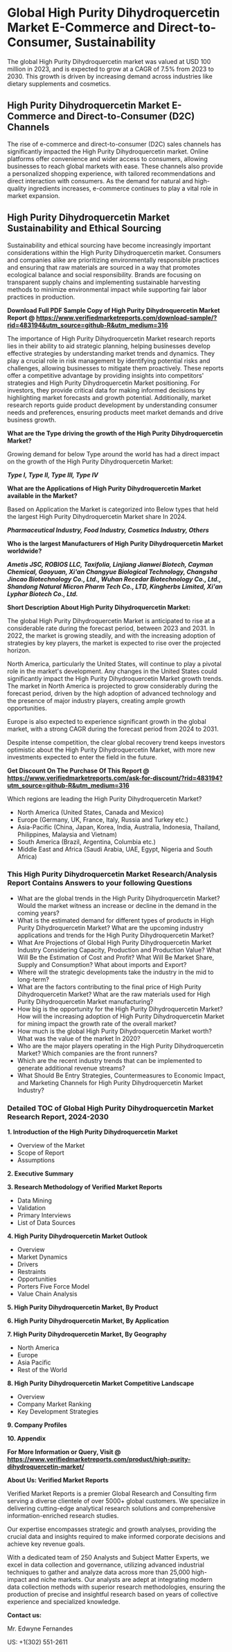 <h1>Global High Purity Dihydroquercetin Market E-Commerce and Direct-to-Consumer, Sustainability</h1><p class=""><p>The global High Purity Dihydroquercetin market was valued at USD 100 million in 2023, and is expected to grow at a CAGR of 7.5% from 2023 to 2030. This growth is driven by increasing demand across industries like dietary supplements and cosmetics.</p><h2>High Purity Dihydroquercetin Market E-Commerce and Direct-to-Consumer (D2C) Channels</h2><p>The rise of e-commerce and direct-to-consumer (D2C) sales channels has significantly impacted the High Purity Dihydroquercetin market. Online platforms offer convenience and wider access to consumers, allowing businesses to reach global markets with ease. These channels also provide a personalized shopping experience, with tailored recommendations and direct interaction with consumers. As the demand for natural and high-quality ingredients increases, e-commerce continues to play a vital role in market expansion.</p><h2>High Purity Dihydroquercetin Market Sustainability and Ethical Sourcing</h2><p>Sustainability and ethical sourcing have become increasingly important considerations within the High Purity Dihydroquercetin market. Consumers and companies alike are prioritizing environmentally responsible practices and ensuring that raw materials are sourced in a way that promotes ecological balance and social responsibility. Brands are focusing on transparent supply chains and implementing sustainable harvesting methods to minimize environmental impact while supporting fair labor practices in production.</p></p><p class=""><strong>Download Full PDF Sample Copy of High Purity Dihydroquercetin Market Report @ <a href="https://www.verifiedmarketreports.com/download-sample/?rid=483194&utm_source=github-R&utm_medium=316" target="_blank">https://www.verifiedmarketreports.com/download-sample/?rid=483194&utm_source=github-R&utm_medium=316</a></strong></p><p>The importance of&nbsp;High Purity Dihydroquercetin Market research reports lies in their ability to aid strategic planning, helping businesses develop effective strategies by understanding market trends and dynamics. They play a crucial role in risk management by identifying potential risks and challenges, allowing businesses to mitigate them proactively. These reports offer a competitive advantage by providing insights into competitors' strategies and High Purity Dihydroquercetin Market positioning. For investors, they provide critical data for making informed decisions by highlighting market forecasts and growth potential. Additionally, market research reports guide product development by understanding consumer needs and preferences, ensuring products meet market demands and drive business growth.</p><p><strong>What are the&nbsp;Type driving the growth of the High Purity Dihydroquercetin Market?</strong></p><p id="" class="">Growing demand for below Type around the world has had a direct impact on the growth of the High Purity Dihydroquercetin Market:</p><p class=""><em><strong>Type I, Type II, Type III, Type IV</strong></em></p><p class=""><strong>What are the&nbsp;Applications&nbsp;of High Purity Dihydroquercetin Market available in the Market?</strong></p><p id="" class="">Based on Application the Market is categorized into Below types that held the largest High Purity Dihydroquercetin Market share In 2024.</p><p class=""><em><strong>Pharmaceutical Industry, Food Industry, Cosmetics Industry, Others</strong></em></p><p class=""><strong>Who is the largest Manufacturers of High Purity Dihydroquercetin Market worldwide?</strong></p><p><em><strong>Ametis JSC, ROBIOS LLC, Taxifolia, Linjiang Jianwei Biotech, Cayman Chemical, Gaoyuan, Xi'an Changyue Biological Technology, Changsha Jincao Biotechnology Co., Ltd., Wuhan Recedar Biotechnology Co., Ltd., Shandong Natural Micron Pharm Tech Co., LTD, Kingherbs Limited, Xi'an Lyphar Biotech Co., Ltd.</strong></em></p><p id="" class=""><strong>Short Description About High Purity Dihydroquercetin Market:</strong></p><p>The global High Purity Dihydroquercetin Market is anticipated to rise at a considerable rate during the forecast period, between 2023 and 2031. In 2022, the market is growing steadily, and with the increasing adoption of strategies by key players, the market is expected to rise over the projected horizon.</p><p>North America, particularly the United States, will continue to play a pivotal role in the market's development. Any changes in the United States could significantly impact the High Purity Dihydroquercetin Market growth trends. The market in North America is projected to grow considerably during the forecast period, driven by the high adoption of advanced technology and the presence of major industry players, creating ample growth opportunities.</p><p>Europe is also expected to experience significant growth in the global market, with a strong CAGR during the forecast period from 2024 to 2031.</p><p>Despite intense competition, the clear global recovery trend keeps investors optimistic about the High Purity Dihydroquercetin Market, with more new investments expected to enter the field in the future.</p><p id="" class=""><strong>Get Discount On The Purchase Of This Report @ <a href="https://www.verifiedmarketreports.com/ask-for-discount/?rid=483194?utm_source=github-R&utm_medium=316" target="_blank">https://www.verifiedmarketreports.com/ask-for-discount/?rid=483194?utm_source=github-R&utm_medium=316</a></strong></p><p class="">Which regions are leading the High Purity Dihydroquercetin Market?</p><ul><li>North America (United States, Canada and Mexico)</li><li>Europe (Germany, UK, France, Italy, Russia and Turkey etc.)</li><li>Asia-Pacific (China, Japan, Korea, India, Australia, Indonesia, Thailand, Philippines, Malaysia and Vietnam)</li><li>South America (Brazil, Argentina, Columbia etc.)</li><li>Middle East and Africa (Saudi Arabia, UAE, Egypt, Nigeria and South Africa)</li></ul><h3 id="" class="">This High Purity Dihydroquercetin Market Research/Analysis Report Contains Answers to your following Questions</h3><ul><li>What are the global trends in the High Purity Dihydroquercetin Market? Would the market witness an increase or decline in the demand in the coming years?</li><li>What is the estimated demand for different types of products in High Purity Dihydroquercetin Market? What are the upcoming industry applications and trends for the High Purity Dihydroquercetin Market?</li><li>What Are Projections of Global High Purity Dihydroquercetin Market Industry Considering Capacity, Production and Production Value? What Will Be the Estimation of Cost and Profit? What Will Be Market Share, Supply and Consumption? What about imports and Export?</li><li>Where will the strategic developments take the industry in the mid to long-term?</li><li>What are the factors contributing to the final price of High Purity Dihydroquercetin Market? What are the raw materials used for High Purity Dihydroquercetin Market manufacturing?</li><li>How big is the opportunity for the High Purity Dihydroquercetin Market? How will the increasing adoption of High Purity Dihydroquercetin Market for mining impact the growth rate of the overall market?</li><li>How much is the global High Purity Dihydroquercetin Market worth? What was the value of the market In 2020?</li><li>Who are the major players operating in the High Purity Dihydroquercetin Market? Which companies are the front runners?</li><li>Which are the recent industry trends that can be implemented to generate additional revenue streams?</li><li>What Should Be Entry Strategies, Countermeasures to Economic Impact, and Marketing Channels for High Purity Dihydroquercetin Market Industry?</li></ul><h3 id="" class="">Detailed TOC of Global High Purity Dihydroquercetin Market Research Report, 2024-2030</h3><p id="" class=""><strong>1. Introduction of the High Purity Dihydroquercetin Market</strong></p><ul><li>Overview of the Market</li><li>Scope of Report</li><li>Assumptions</li></ul><p id="" class=""><strong>2. Executive Summary</strong></p><p id="" class=""><strong>3. Research Methodology of Verified Market Reports</strong></p><ul><li>Data Mining</li><li>Validation</li><li>Primary Interviews</li><li>List of Data Sources</li></ul><p id="" class=""><strong>4. High Purity Dihydroquercetin Market Outlook</strong></p><ul><li>Overview</li><li>Market Dynamics</li><li>Drivers</li><li>Restraints</li><li>Opportunities</li><li>Porters Five Force Model</li><li>Value Chain Analysis</li></ul><p id="" class=""><strong>5. High Purity Dihydroquercetin Market, By Product</strong></p><p id="" class=""><strong>6. High Purity Dihydroquercetin Market, By Application</strong></p><p id="" class=""><strong>7. High Purity Dihydroquercetin Market, By Geography</strong></p><ul><li>North America</li><li>Europe</li><li>Asia Pacific</li><li>Rest of the World</li></ul><p id="" class=""><strong>8. High Purity Dihydroquercetin Market Competitive Landscape</strong></p><ul><li>Overview</li><li>Company Market Ranking</li><li>Key Development Strategies</li></ul><p id="" class=""><strong>9. Company Profiles</strong></p><p id="" class=""><strong>10. Appendix</strong></p><p id="" class=""><strong>For More Information or Query, Visit @ <a href="https://www.verifiedmarketreports.com/product/high-purity-dihydroquercetin-market/" target="_blank">https://www.verifiedmarketreports.com/product/high-purity-dihydroquercetin-market/</a></strong></p><p id="" class=""><strong>About Us: Verified Market Reports</strong></p><p id="" class="">Verified Market Reports is a premier Global Research and Consulting firm serving a diverse clientele of over 5000+ global customers. We specialize in delivering cutting-edge analytical research solutions and comprehensive information-enriched research studies.</p><p id="" class="">Our expertise encompasses strategic and growth analyses, providing the crucial data and insights required to make informed corporate decisions and achieve key revenue goals.</p><p id="" class="">With a dedicated team of 250 Analysts and Subject Matter Experts, we excel in data collection and governance, utilizing advanced industrial techniques to gather and analyze data across more than 25,000 high-impact and niche markets. Our analysts are adept at integrating modern data collection methods with superior research methodologies, ensuring the production of precise and insightful research based on years of collective experience and specialized knowledge.</p><p id="" class=""><strong>Contact us:</strong></p><p id="" class="">Mr. Edwyne Fernandes</p><p id="" class="">US: +1(302) 551-2611</p>